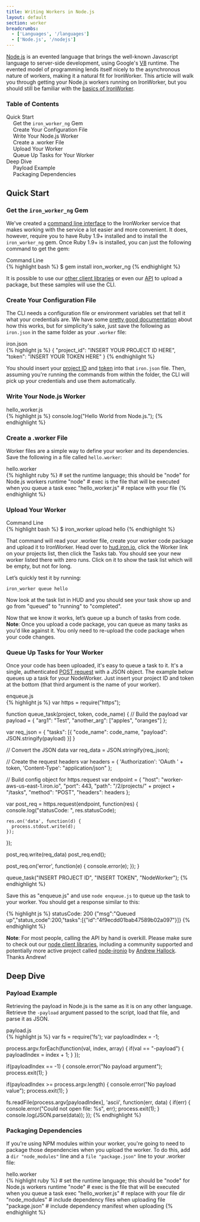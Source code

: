 ```yaml
---
title: Writing Workers in Node.js
layout: default
section: worker
breadcrumbs:
  - ['Languages', '/languages']
  - ['Node.js', '/nodejs']
---
```


[Node.js](http://www.nodejs.org) is an evented language that brings the well-known 
Javascript language to server-side development, using Google's [V8](http://code.google.com/p/v8/) 
runtime. The evented model of programming lends itself nicely to the asynchronous 
nature of workers, making it a natural fit for IronWorker. This article will walk you through getting your Node.js workers running on IronWorker, but you should still be familiar with the [basics of IronWorker](/worker).

<section id="toc">
  <h3>Table of Contents</h3>
  <ul>
    <li>
      <a href="#quick_start">Quick Start</a>
      <ul>
        <li><a href="#get_the__gem">Get the <code>iron_worker_ng</code> Gem</a></li>
        <li><a href="#create_your_configuration_file">Create Your Configuration File</a></li>
        <li><a href="#write_your_nodejs_worker">Write Your Node.js Worker</a></li>
        <li><a href="#create_a_worker_file">Create a .worker File</a></li>
        <li><a href="#upload_your_worker">Upload Your Worker</a></li>
        <li><a href="#queue_up_tasks_for_your_worker">Queue Up Tasks for Your Worker</a></li>
      </ul>
    </li>
    <li>
      <a href="#deep_dive">Deep Dive</a>
      <ul>
        <li><a href="#payload_example">Payload Example</a></li>
        <li><a href="#packaging_dependencies">Packaging Dependencies</a></li>
      </ul>
    </li>
  </ul>  
</section>

## Quick Start

### Get the `iron_worker_ng` Gem

We've created a [command line interface](/worker/reference/cli) to the IronWorker service that makes working with the service a lot easier and more convenient. It does, however, require you to have Ruby 1.9+ installed and to install the `iron_worker_ng` gem. Once Ruby 1.9+ is installed, you can just the following command to get the gem:

<figcaption><span>Command Line </span></figcaption>
{% highlight bash %}
$ gem install iron_worker_ng
{% endhighlight %}

It is possible to use our [other client libraries](/worker/languages/#full_support) or even our [API](/worker/reference/api) to upload a package, but these samples will use the CLI.

### Create Your Configuration File

The CLI needs a configuration file or environment variables set that tell it what your credentials are. We have some [pretty good documentation](/worker/reference/configuration) about how this works, but for simplicity's sake, just save the following as `iron.json` in the same folder as your `.worker` file:

<figcaption><span>iron.json </span></figcaption>
{% highlight js %}
{
  "project_id": "INSERT YOUR PROJECT ID HERE",
  "token": "INSERT YOUR TOKEN HERE"
}
{% endhighlight %}

You should insert your [project ID](https://hud.iron.io) and [token](https://hud.iron.io/tokens) into that `iron.json` file. Then, assuming you're running the commands from within the folder, the CLI will pick up your credentials and use them automatically.

### Write Your Node.js Worker

<figcaption><span>hello_worker.js </span></figcaption>
{% highlight js %}
console.log("Hello World from Node.js.");
{% endhighlight %}

### Create a .worker File

Worker files are a simple way to define your worker and its dependencies. Save the following in a file called `hello.worker`:

<figcaption><span>hello.worker </span></figcaption>
{% highlight ruby %}
# set the runtime language; this should be "node" for Node.js workers
runtime "node"
# exec is the file that will be executed when you queue a task
exec "hello_worker.js" # replace with your file
{% endhighlight %}

### Upload Your Worker

<figcaption><span>Command Line </span></figcaption>
{% highlight bash %}
$ iron_worker upload hello
{% endhighlight %}

That command will read your .worker file, create your worker code package and upload it to IronWorker.  Head over to [hud.iron.io](https://hud.iron.io), click the Worker link on your projects list, then click the Tasks tab. You should see your new worker listed there with zero runs. Click on it to show the task list which will be empty, but not for long.

Let’s quickly test it by running:

    iron_worker queue hello

Now look at the task list in HUD and you should see your task show up and go from "queued" to "running" to "completed".

Now that we know it works, let’s queue up a bunch of tasks from code. **Note**: Once you upload a code package, you can queue as many tasks as you'd like against it. You only need to re-upload the code package when your code changes.

### Queue Up Tasks for Your Worker

Once your code has been uploaded, it's easy to queue a task to it. It's a single, 
authenticated [POST request](/worker/reference/api/#queue_a_task) with a JSON 
object. The example below queues up a task for your NodeWorker. Just insert your 
project ID and token at the bottom (that third argument is the name of your worker).

<figcaption><span>enqueue.js </span></figcaption>
{% highlight js %}
var https = require("https");

function queue_task(project, token, code_name) {
  // Build the payload
  var payload = {
    "arg1": "Test",
    "another_arg": ["apples", "oranges"]
  };
  
  var req_json = {
    "tasks": [{
      "code_name": code_name,
      "payload": JSON.stringify(payload)
    }]
  }

  // Convert the JSON data
  var req_data = JSON.stringify(req_json);

  // Create the request headers
  var headers = {
    'Authorization': 'OAuth ' + token,
    'Content-Type': "application/json"
  };

  // Build config object for https.request
  var endpoint = {
    "host": "worker-aws-us-east-1.iron.io",
    "port": 443,
    "path": "/2/projects/" + project + "/tasks",
    "method": "POST",
    "headers": headers
  };

  var post_req = https.request(endpoint, function(res) {
    console.log("statusCode: ", res.statusCode);

    res.on('data', function(d) {
      process.stdout.write(d);
    });
  });
  
  post_req.write(req_data)
  post_req.end();

  post_req.on('error', function(e) {
    console.error(e);
  });
}

queue_task("INSERT PROJECT ID", "INSERT TOKEN", "NodeWorker");
{% endhighlight %}

Save this as "enqueue.js" and use `node enqueue.js` to queue up the task to your 
worker. You should get a response similar to this:

{% highlight js %}
statusCode:  200
{"msg":"Queued up","status_code":200,"tasks":[{"id":"4f9ecdd01bab47589b02a097"}]}
{% endhighlight %}


**Note**: For most people, calling the API by hand is overkill. Please make sure to check out our [node client libraries](/worker/languages/#full_support), including
a community supported and potentially more active project called [node-ironio](https://github.com/ahallock/node-ironio) by [Andrew Hallock](https://github.com/ahallock/). Thanks Andrew!



## Deep Dive

### Payload Example

Retrieving the payload in Node.js is the same as it is on any other language. 
Retrieve the `-payload` argument passed to the script, load that file, and 
parse it as JSON.

<figcaption><span>payload.js </span></figcaption>
{% highlight js %}
var fs = require('fs');
var payloadIndex = -1;

process.argv.forEach(function(val, index, array) {
        if(val == "-payload") {
                payloadIndex = index + 1;
        }
});

if(payloadIndex == -1) {
        console.error("No payload argument");
        process.exit(1);
}

if(payloadIndex >= process.argv.length) {
        console.error("No payload value");
        process.exit(1);
}

fs.readFile(process.argv[payloadIndex], 'ascii', function(err, data) {
        if(err) {
                console.error("Could not open file: %s", err);
                process.exit(1);
        }
        console.log(JSON.parse(data));
});
{% endhighlight %}

### Packaging Dependencies

If you're using NPM modules within your worker, you're going to need to package those dependencies when you upload the worker. To do this, add a `dir "node_modules"` line and a `file "package.json"` line to your .worker file:

<figcaption><span>hello.worker </span></figcaption>
{% highlight ruby %}
# set the runtime language; this should be "node" for Node.js workers
runtime "node"
# exec is the file that will be executed when you queue a task
exec "hello_worker.js" # replace with your file
dir "node_modules" # include dependency files when uploading
file "package.json" # include dependency manifest when uploading
{% endhighlight %}
